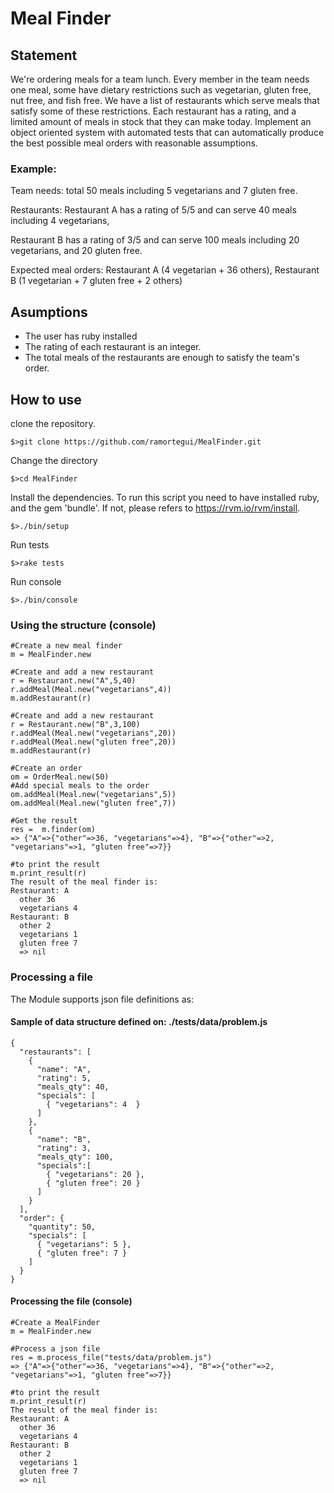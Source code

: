 # Meal Finder

## Statement

We're ordering meals for a team lunch. Every member in the team needs one meal, some have dietary restrictions such as vegetarian, gluten free, nut free, and fish free. We have a list of restaurants which serve meals that satisfy some of these restrictions. Each restaurant has a rating, and a limited amount of meals in stock that they can make today. Implement an object oriented system with automated tests that can automatically produce the best possible meal orders with reasonable assumptions.

### Example:

Team needs: total 50 meals including 5 vegetarians and 7 gluten free.

Restaurants: Restaurant A has a rating of 5/5 and can serve 40 meals including 4 vegetarians,

Restaurant B has a rating of 3/5 and can serve 100 meals including 20 vegetarians, and 20 gluten free.

Expected meal orders: Restaurant A (4 vegetarian + 36 others), Restaurant B (1 vegetarian + 7 gluten free + 2 others)

## Asumptions

- The user has ruby installed
- The rating of each restaurant is an integer.
- The total meals of the restaurants are enough to satisfy the team's order.

## How to use

clone the repository.

    $>git clone https://github.com/ramortegui/MealFinder.git

Change the directory

    $>cd MealFinder

Install the dependencies. To run this script you need to have installed ruby, and the gem 'bundle'.
If not, please refers to https://rvm.io/rvm/install.

    $>./bin/setup

Run tests

    $>rake tests

Run console

    $>./bin/console

### Using the structure (console)

    #Create a new meal finder
    m = MealFinder.new

    #Create and add a new restaurant
    r = Restaurant.new("A",5,40)
    r.addMeal(Meal.new("vegetarians",4))
    m.addRestaurant(r)

    #Create and add a new restaurant
    r = Restaurant.new("B",3,100)
    r.addMeal(Meal.new("vegetarians",20))
    r.addMeal(Meal.new("gluten free",20))
    m.addRestaurant(r)

    #Create an order
    om = OrderMeal.new(50)
    #Add special meals to the order
    om.addMeal(Meal.new("vegetarians",5))
    om.addMeal(Meal.new("gluten free",7))

    #Get the result
    res =  m.finder(om)
    => {"A"=>{"other"=>36, "vegetarians"=>4}, "B"=>{"other"=>2, "vegetarians"=>1, "gluten free"=>7}}

    #to print the result
    m.print_result(r)
    The result of the meal finder is:
    Restaurant: A
      other 36
      vegetarians 4
    Restaurant: B
      other 2
      vegetarians 1
      gluten free 7
      => nil



### Processing a file

The Module supports json file definitions as:

#### Sample of data structure defined on: ./tests/data/problem.js
```
{
  "restaurants": [
    {
      "name": "A",
      "rating": 5,
      "meals_qty": 40,
      "specials": [
        { "vegetarians": 4  }
      ]
    },
    {
      "name": "B",
      "rating": 3,
      "meals_qty": 100,
      "specials":[
        { "vegetarians": 20 },
        { "gluten free": 20 }
      ]
    }
  ],
  "order": {
    "quantity": 50,
    "specials": [
      { "vegetarians": 5 },
      { "gluten free": 7 }
    ]
  }
}
```
#### Processing the file (console)

    #Create a MealFinder
    m = MealFinder.new

    #Process a json file
    res = m.process_file("tests/data/problem.js")
    => {"A"=>{"other"=>36, "vegetarians"=>4}, "B"=>{"other"=>2, "vegetarians"=>1, "gluten free"=>7}} 

    #to print the result
    m.print_result(r)
    The result of the meal finder is:
    Restaurant: A
      other 36
      vegetarians 4
    Restaurant: B
      other 2
      vegetarians 1
      gluten free 7
      => nil

